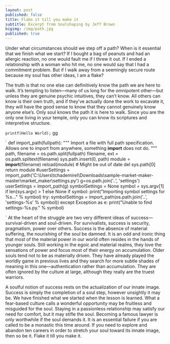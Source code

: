 ```yaml
---
layout: post
published: false
title: Flake it till you make it
subtitle: Excerpt from Soulshaping by Jeff Brown
bigimg: /img/path.jpg
published: true
---
```


Under what circumstances should we step off a path? When is it essential that we finish what we start? If I bought a bag of peanuts and had an allergic reaction, no one would fault me if I threw it out. If I ended a relationship with a woman who hit me, no one would say that I had a commitment problem. But if I walk away from a seemingly secure route because my soul has other ideas, I am a flake?  

The truth is that no one else can definitively know the path we are here to walk. It’s tempting to listen—many of us long for the omnipotent other—but unless they are genuine psychic intuitives, they can’t know. All others can know is their own truth, and if they’ve actually done the work to excavate it, they will have the good sense to know that they cannot genuinely know anyone else’s. Only soul knows the path it is here to walk. Since you are the only one living in your temple, only you can know its scriptures and interpretive structure.  

`
printf(Hello World);
`
gg

`
def import_path(fullpath):
    """
    Import a file with full path specification. Allows one to
    import from anywhere, something __import__ does not do.
    """
    path, filename = os.path.split(fullpath)
    filename, ext = os.path.splitext(filename)
    sys.path.insert(0, path)
    module = __import__(filename)
    reload(module)  # Might be out of date
    del sys.path[0]
    return module
#userSettings = import_path('C:\\Users\\tchademirel\\Downloads\\sample-market-maker-master\\market_maker\\settings.py')
g=os.path.join('..', 'settings')
userSettings = import_path(g)
symbolSettings = None
symbol = sys.argv[1] if len(sys.argv) > 1 else None
if symbol:
    print("Importing symbol settings for %s..." % symbol)
    try:
        symbolSettings = import_path(os.path.join('..', 'settings-%s' % symbol))
    except Exception as e:
        print("Unable to find settings-%s.py." % symbol)

`
At the heart of the struggle are two very different ideas of success—survival-driven and soul-driven. For survivalists, success is security, pragmatism, power over others. Success is the absence of material suffering, the nourishing of the soul be damned. It is an odd and ironic thing that most of the material power in our world often resides in the hands of younger souls. Still working in the egoic and material realms, they love the sensations of power and focus most of their energy on accumulation. Older souls tend not to be as materially driven. They have already played the worldly game in previous lives and they search for more subtle shades of meaning in this one—authentication rather than accumulation. They are often ignored by the culture at large, although they really are the truest warriors.  

A soulful notion of success rests on the actualization of our innate image. Success is simply the completion of a soul step, however unsightly it may be. We have finished what we started when the lesson is learned. What a fear-based culture calls a wonderful opportunity may be fruitless and misguided for the soul. Staying in a passionless relationship may satisfy our need for comfort, but it may stifle the soul. Becoming a famous lawyer is only worthwhile if the soul demands it. It is an essential failure if you are called to be a monastic this time around. If you need to explore and abandon ten careers in order to stretch your soul toward its innate image, then so be it. Flake it till you make it.
